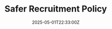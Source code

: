 ---
title: Safer Recruitment Policy
linkTitle: Safer Recruitment Policy
date: '2025-05-01T22:33:00Z'
weight: 1
description: The Safer Recruitment Policy establishes guidelines for secure and compliant
  hiring practices, emphasizing transparency, background checks, and employer branding
  to attract top talent while adhering to ISO standards.
draft: false
ref: safer-recruitment-policy
---